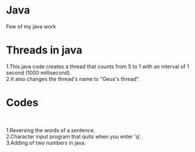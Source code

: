 # Java
Few of my java work

# Threads in java

1.This java code creates a thread that counts from 5 to 1 with an interval of 1 second (1000 millisecond).
<br>
2.It also changes the thread's name to "Geus's thread".
<br>

# Codes
<br>

1.Reversing the words of a sentence.
<br>
2.Character input program that quits when you enter 'q'.
<br>
3.Adding of two numbers in java.
<br>

